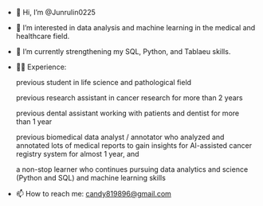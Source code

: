 - 👋 Hi, I’m @Junrulin0225
- 👀 I’m interested in data analysis and machine learning in the medical and healthcare field. 
- 📕 I’m currently strengthening my SQL, Python, and Tablaeu skills.
- 👩‍💻 Experience:

  previous student in life science and pathological field 

  previous research assistant in cancer research for more than 2 years

  previous dental assistant working with patients and dentist for more than 1 year

  previous biomedical data analyst / annotator who analyzed and annotated lots of medical reports to gain insights for AI-assisted cancer registry system for almost 1 year, and 

  a non-stop learner who continues pursuing data analytics and science (Python and SQL) and machine learning skills
- 📫 How to reach me: candy819896@gmail.com

<!---
Junrulin0225/Junrulin0225 is a ✨ special ✨ repository because its `README.md` (this file) appears on your GitHub profile.
You can click the Preview link to take a look at your changes.
--->
